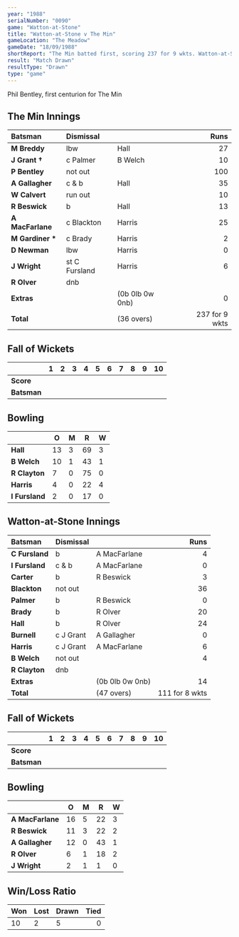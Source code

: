 ```yaml
---
year: "1988"
serialNumber: "0090" 
game: "Watton-at-Stone"
title: "Watton-at-Stone v The Min"
gameLocation: "The Meadow"
gameDate: "18/09/1988"
shortReport: "The Min batted first, scoring 237 for 9 wkts. Watton-at-Stone were 111 for 8 wkts when time ran out"
result: "Match Drawn"
resultType: "Drawn"
type: "game"
---
```


Phil Bentley, first centurion for The Min

## The Min Innings

| Batsman | Dismissal |  | Runs |
|:---|:---|---|---:|
| **M Breddy** | lbw| Hall | 27 | 
| **J Grant &#8224;** | c Palmer | B Welch | 10 | 
| **P Bentley** | not out |  | 100 | 
| **A Gallagher** | c & b | Hall | 35 | 
| **W Calvert** | run out |  | 10 | 
| **R Beswick** | b | Hall | 13 | 
| **A MacFarlane** | c Blackton | Harris | 25 | 
| **M Gardiner &#42;** | c Brady | Harris | 2 | 
| **D Newman** | lbw | Harris | 0 | 
| **J Wright** | st C Fursland | Harris | 6 | 
| **R Olver** | dnb |  |  | 
| **Extras** | | (0b 0lb 0w 0nb) | 0 | 
| **Total** | | (36 overs) | 237 for 9 wkts | 

## Fall of Wickets

| | 1 | 2 | 3 | 4 | 5 | 6 | 7 | 8 | 9 | 10 |
|---|:---:|:---:|:---:|:---:|:---:|:---:|:---:|:---:|:---:|:---:|
| **Score** |  |  |  |  |  |  |  |  |  |  |
| **Batsman** |  |  |  |  |  |  |  |  |  |  |

## Bowling

| | O | M | R | W |
|---|---|---|---|---|
| **Hall** | 13 | 3 | 69 | 3 | 
| **B Welch** | 10 | 1 | 43 | 1 | 
| **R Clayton** | 7 | 0 | 75 | 0 | 
| **Harris** | 4 | 0 | 22 | 4 | 
| **I Fursland** | 2 | 0 | 17 | 0 | 

## Watton-at-Stone Innings

| Batsman | Dismissal |  | Runs |
|:---|:---|---|---:|
| **C Fursland** | b | A MacFarlane | 4 | 
| **I Fursland** | c & b | A MacFarlane | 0 | 
| **Carter** | b |R Beswick | 3 | 
| **Blackton** | not out |  | 36 | 
| **Palmer** | b | R Beswick | 0 | 
| **Brady** | b | R Olver | 20 |
| **Hall** | b | R Olver | 24 | 
| **Burnell** | c J Grant | A Gallagher | 0 |
| **Harris** | c J Grant | A MacFarlane | 6 | 
| **B Welch** | not out |  | 4 | 
| **R Clayton** | dnb |  |  |
| **Extras** | | (0b 0lb 0w 0nb) | 14 | 
| **Total** | | (47 overs) | 111 for 8 wkts | 

## Fall of Wickets

| | 1 | 2 | 3 | 4 | 5 | 6 | 7 | 8 | 9 | 10 |
|---|:---:|:---:|:---:|:---:|:---:|:---:|:---:|:---:|:---:|:---:|
| **Score** |  |  |  |  |  |  |  |  |  |  |
| **Batsman** |  |  |  |  |  |  |  |  |  |  |

## Bowling

| | O | M | R | W |
|---|---|---|---|---|
| **A MacFarlane** | 16 | 5 | 22 | 3 | 
| **R Beswick** | 11 | 3 | 22 | 2 | 
| **A Gallagher** | 12 | 0 | 43 | 1 | 
| **R Olver** | 6 | 1 | 18 | 2 | 
| **J Wright** | 2 | 1 | 1 | 0 |

## Win/Loss Ratio

| Won | Lost | Drawn | Tied |
|:---|:---|:---|---:|
| 10 | 2 | 5 | 0 |